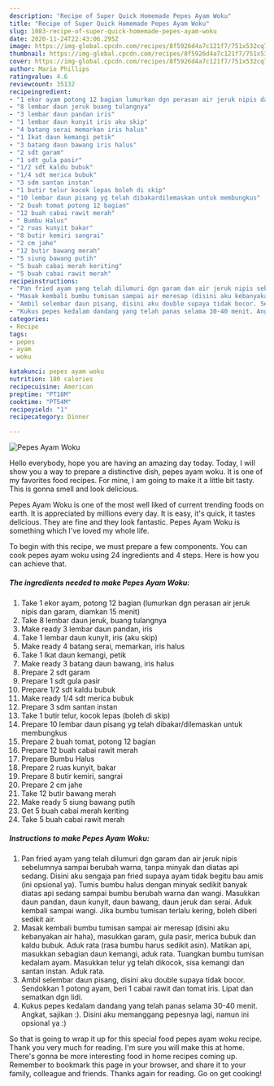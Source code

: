 ```yaml
---
description: "Recipe of Super Quick Homemade Pepes Ayam Woku"
title: "Recipe of Super Quick Homemade Pepes Ayam Woku"
slug: 1083-recipe-of-super-quick-homemade-pepes-ayam-woku
date: 2020-11-24T22:43:06.295Z
image: https://img-global.cpcdn.com/recipes/8f5926d4a7c121f7/751x532cq70/pepes-ayam-woku-foto-resep-utama.jpg
thumbnail: https://img-global.cpcdn.com/recipes/8f5926d4a7c121f7/751x532cq70/pepes-ayam-woku-foto-resep-utama.jpg
cover: https://img-global.cpcdn.com/recipes/8f5926d4a7c121f7/751x532cq70/pepes-ayam-woku-foto-resep-utama.jpg
author: Mario Phillips
ratingvalue: 4.6
reviewcount: 35132
recipeingredient:
- "1 ekor ayam potong 12 bagian lumurkan dgn perasan air jeruk nipis dan garam diamkan 15 menit"
- "8 lembar daun jeruk buang tulangnya"
- "3 lembar daun pandan iris"
- "1 lembar daun kunyit iris aku skip"
- "4 batang serai memarkan iris halus"
- "1 Ikat daun kemangi petik"
- "3 batang daun bawang iris halus"
- "2 sdt garam"
- "1 sdt gula pasir"
- "1/2 sdt kaldu bubuk"
- "1/4 sdt merica bubuk"
- "3 sdm santan instan"
- "1 butir telur kocok lepas boleh di skip"
- "10 lembar daun pisang yg telah dibakardilemaskan untuk membungkus"
- "2 buah tomat potong 12 bagian"
- "12 buah cabai rawit merah"
- " Bumbu Halus"
- "2 ruas kunyit bakar"
- "8 butir kemiri sangrai"
- "2 cm jahe"
- "12 butir bawang merah"
- "5 siung bawang putih"
- "5 buah cabai merah keriting"
- "5 buah cabai rawit merah"
recipeinstructions:
- "Pan fried ayam yang telah dilumuri dgn garam dan air jeruk nipis sebelumnya sampai berubah warna, tanpa minyak dan diatas api sedang. Disini aku sengaja pan fried supaya ayam tidak begitu bau amis (ini opsional ya). Tumis bumbu halus dengan minyak sedikit banyak diatas api sedang sampai bumbu berubah warna dan wangi. Masukkan daun pandan, daun kunyit, daun bawang, daun jeruk dan serai. Aduk kembali sampai wangi. Jika bumbu tumisan terlalu kering, boleh diberi sedikit air."
- "Masak kembali bumbu tumisan sampai air meresap (disini aku kebanyakan air haha), masukkan garam, gula pasir, merica bubuk dan kaldu bubuk. Aduk rata (rasa bumbu harus sedikit asin). Matikan api, masukkan sebagian daun kemangi, aduk rata. Tuangkan bumbu tumisan kedalam ayam. Masukkan telur yg telah dikocok, sisa kemangi dan santan instan. Aduk rata."
- "Ambil selembar daun pisang, disini aku double supaya tidak bocor. Sendokkan 1 potong ayam, beri 1 cabai rawit dan tomat iris. Lipat dan sematkan dgn lidi."
- "Kukus pepes kedalam dandang yang telah panas selama 30-40 menit. Angkat, sajikan :). Disini aku memanggang pepesnya lagi, namun ini opsional ya :)"
categories:
- Recipe
tags:
- pepes
- ayam
- woku

katakunci: pepes ayam woku 
nutrition: 180 calories
recipecuisine: American
preptime: "PT18M"
cooktime: "PT54M"
recipeyield: "1"
recipecategory: Dinner

---
```



![Pepes Ayam Woku](https://img-global.cpcdn.com/recipes/8f5926d4a7c121f7/751x532cq70/pepes-ayam-woku-foto-resep-utama.jpg)

Hello everybody, hope you are having an amazing day today. Today, I will show you a way to prepare a distinctive dish, pepes ayam woku. It is one of my favorites food recipes. For mine, I am going to make it a little bit tasty. This is gonna smell and look delicious.



Pepes Ayam Woku is one of the most well liked of current trending foods on earth. It is appreciated by millions every day. It is easy, it's quick, it tastes delicious. They are fine and they look fantastic. Pepes Ayam Woku is something which I've loved my whole life.


To begin with this recipe, we must prepare a few components. You can cook pepes ayam woku using 24 ingredients and 4 steps. Here is how you can achieve that.

<!--inarticleads1-->

##### The ingredients needed to make Pepes Ayam Woku:

1. Take 1 ekor ayam, potong 12 bagian (lumurkan dgn perasan air jeruk nipis dan garam, diamkan 15 menit)
1. Take 8 lembar daun jeruk, buang tulangnya
1. Make ready 3 lembar daun pandan, iris
1. Take 1 lembar daun kunyit, iris (aku skip)
1. Make ready 4 batang serai, memarkan, iris halus
1. Take 1 Ikat daun kemangi, petik
1. Make ready 3 batang daun bawang, iris halus
1. Prepare 2 sdt garam
1. Prepare 1 sdt gula pasir
1. Prepare 1/2 sdt kaldu bubuk
1. Make ready 1/4 sdt merica bubuk
1. Prepare 3 sdm santan instan
1. Take 1 butir telur, kocok lepas (boleh di skip)
1. Prepare 10 lembar daun pisang yg telah dibakar/dilemaskan untuk membungkus
1. Prepare 2 buah tomat, potong 12 bagian
1. Prepare 12 buah cabai rawit merah
1. Prepare  Bumbu Halus
1. Prepare 2 ruas kunyit, bakar
1. Prepare 8 butir kemiri, sangrai
1. Prepare 2 cm jahe
1. Take 12 butir bawang merah
1. Make ready 5 siung bawang putih
1. Get 5 buah cabai merah keriting
1. Take 5 buah cabai rawit merah




<!--inarticleads2-->

##### Instructions to make Pepes Ayam Woku:

1. Pan fried ayam yang telah dilumuri dgn garam dan air jeruk nipis sebelumnya sampai berubah warna, tanpa minyak dan diatas api sedang. Disini aku sengaja pan fried supaya ayam tidak begitu bau amis (ini opsional ya). Tumis bumbu halus dengan minyak sedikit banyak diatas api sedang sampai bumbu berubah warna dan wangi. Masukkan daun pandan, daun kunyit, daun bawang, daun jeruk dan serai. Aduk kembali sampai wangi. Jika bumbu tumisan terlalu kering, boleh diberi sedikit air.
1. Masak kembali bumbu tumisan sampai air meresap (disini aku kebanyakan air haha), masukkan garam, gula pasir, merica bubuk dan kaldu bubuk. Aduk rata (rasa bumbu harus sedikit asin). Matikan api, masukkan sebagian daun kemangi, aduk rata. Tuangkan bumbu tumisan kedalam ayam. Masukkan telur yg telah dikocok, sisa kemangi dan santan instan. Aduk rata.
1. Ambil selembar daun pisang, disini aku double supaya tidak bocor. Sendokkan 1 potong ayam, beri 1 cabai rawit dan tomat iris. Lipat dan sematkan dgn lidi.
1. Kukus pepes kedalam dandang yang telah panas selama 30-40 menit. Angkat, sajikan :). Disini aku memanggang pepesnya lagi, namun ini opsional ya :)




So that is going to wrap it up for this special food pepes ayam woku recipe. Thank you very much for reading. I'm sure you will make this at home. There's gonna be more interesting food in home recipes coming up. Remember to bookmark this page in your browser, and share it to your family, colleague and friends. Thanks again for reading. Go on get cooking!
